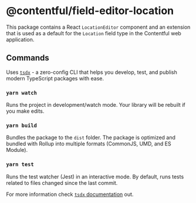 # @contentful/field-editor-location

This package contains a React `LocationEditor` component and an extension that is used as a default for the `Location` field type in the Contentful web application.

## Commands

Uses [`tsdx`](https://github.com/palmerhq/tsdx) - a zero-config CLI that helps you develop, test, and publish modern TypeScript packages with ease.

### `yarn watch`

Runs the project in development/watch mode. Your library will be rebuilt if you make edits.

### `yarn build`

Bundles the package to the `dist` folder.
The package is optimized and bundled with Rollup into multiple formats (CommonJS, UMD, and ES Module).

### `yarn test`

Runs the test watcher (Jest) in an interactive mode.
By default, runs tests related to files changed since the last commit.

For more information check [`tsdx` documentation](https://github.com/palmerhq/tsdx) out.
